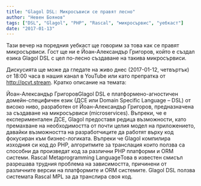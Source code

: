 ```yaml
---
title: "Glagol DSL: Микросъвиси се правят лесно"
author: "Невен Боянов"
tags: ["DSL", "Glagol", "PHP", "Rascal", "микросървис", "уебкаст"]
date: "2017-01-13"
---
```


Тази вечер на поредния уебкаст ще говорим за това как се правят микросървиси. Гост ще ни е Йоан-Александър Григоров, който е създал езика Glagol DSL с цел по-лесно създаване на такива микросървиси.

Дискусията ще може да гледате на живо днес (2017-01-12, четвъртък) от 18:00 часа в нашия канал в YouTube или като препратка от http://pcvt.stream.
Кратко описание на темата:

Йоан-Александър ГригоровGlagol DSL е платформено-агностичен домейн-специфичен език (ДСЕ или Domain Specific Language – DSL) от високо ниво, разработен от Йоан-Александър Григоров, предназначена за създаване на микросървиси (microservices). Въпреки, че е експериментален ДСЕ, Glagol предоставя редица възможности, като премахване на необходимостта от почти целия модел на приложението, давайки възможността на разработчиците да работят върху код фокусиран към бизнес-логиката. Въпреки че Glagol компилира изходния си код до PHP, алгоритмите за транслация които ползва са способни да произведат код за различни PHP платформи и ORM системи. Rascal Metaprogramming LanguageТова в известен смисъл разрешава трудния проблема на зависимостта, причинени от различните версии на платформите и ORM системите. Glagol DSL ползва системата Rascal MPL за да транслира своя код.